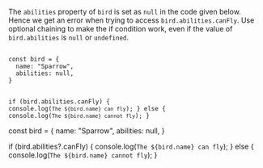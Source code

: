 The `abilities` property of `bird`
is set as `null` in the code given below.
Hence we get an error when
trying to access `bird.abilities.canFly`.
Use optional chaining to make
the if condition work,
even if the value of `bird.abilities`
is `null` or `undefined`.

<codeblock type="exercise" language="javascript" testMode="fixedInput">
<code>
const bird = {
  name: "Sparrow",
  abilities: null,
}

if (bird.abilities.canFly) {
  console.log(`The ${bird.name} can fly`);
} else {
  console.log(`The ${bird.name} cannot fly`);
}
</code>

<solution>
const bird = {
  name: "Sparrow",
  abilities: null,
}

if (bird.abilities?.canFly) {
  console.log(`The ${bird.name} can fly`);
} else {
  console.log(`The ${bird.name} cannot fly`);
}
</solution>
</codeblock>